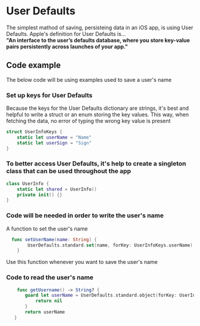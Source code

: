# User Defaults
The simplest mathod of saving, persisteing data in an iOS app, is using User Defaults.
Apple's definition for User Defaults is... </br> <b>"An interface to the user’s defaults database, where you store key-value pairs persistently across launches of your app."</b>



## Code example 
The below code will be using examples used to save a user's name

### Set up keys for User Defaults
Because the keys for the User Defaults dictionary are strings, it's best and helpful to write a struct or an enum storing the key values. This way, when fetching the data, no error of typing the wrong key value is present 

``` Swift
struct UserInfoKeys {
    static let userName = "Name"
    static let userSign = "Sign"
}
```

### To better access User Defaults, it's help to create a singleton class that can be used throughout the app
``` Swift
class UserInfo {
    static let shared = UserInfo()
    private init() {}
}
```
### Code will be needed in order to write the user's name
A function to set the user's name
``` Swift 
  func setUserName(name: String) {
        UserDefaults.standard.set(name, forKey: UserInfoKeys.userName)
    }
  ```
 Use this function whenever you want to save the user's name
 
 ### Code to read the user's name
 ``` Swift
     func getUsername() -> String? {
        guard let userName = UserDefaults.standard.object(forKey: UserInfoKeys.userName) as? String else {
            return nil
        }
        return userName
    }
```

